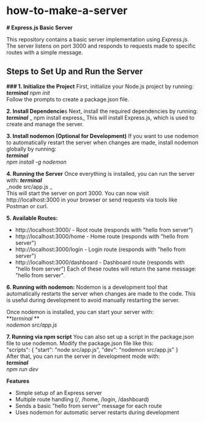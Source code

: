 # how-to-make-a-server

**# Express.js Basic Server**

This repository contains a basic server implementation using *Express.js*. The server listens on port 3000 and responds to requests made to specific routes with a simple message.

## Steps to Set Up and Run the Server

**### 1. Initialize the Project**
First, initialize your Node.js project by running:
***terminal***
_npm init_                                     
Follow the prompts to create a package.json file.                                                                                                                       

**2. Install Dependencie**s
Next, install the required dependencies by running:
***terminal***
_ npm install express_
This will install Express.js, which is used to create and manage the server.
                                                                        
**3. Install nodemon (Optional for Development)**
If you want to use nodemon to automatically restart the server when changes are made, install nodemon globally by running:    
***terminal***                                                                                                                                                                                 
_npm install -g nodemon_   

**4. Running the Server**
Once everything is installed, you can run the server with:
***terminal***                                                                                                                                                                                
_node src/app.js _                                                                                                                                                                    
This will start the server on port 3000. You can now visit http://localhost:3000 in your browser or send requests via tools like Postman or curl.

**5. Available Routes:**
* http://localhost:3000/ - Root route (responds with "hello from server")
* http://localhost:3000/home - Home route (responds with "hello from server")
* http://localhost:3000/login - Login route (responds with "hello from server")
* http://localhost:3000/dashboard - Dashboard route (responds with "hello from server")
Each of these routes will return the same message: "hello from server".

**6. Running with nodemon:**
Nodemon is a development tool that automatically restarts the server when changes are made to the code. This is useful during development to avoid manually restarting the server.

Once nodemon is installed, you can start your server with:                                                                                                    
***terminal*  **                                                                                                                                                                             
_nodemon src/app.js_

**7. Running via npm script**
You can also set up a script in the package.json file to use nodemon. Modify the package.json file like this:                               
"scripts": {
  "start": "node src/app.js",
  "dev": "nodemon src/app.js"
}                                                                                                                                                                                            
After that, you can run the server in development mode with:                                                                                                
***terminal***                                                                                                                                                                                      
_npm run dev_                                                                                                                                                                           

**Features**
* Simple setup of an Express server
* Multiple route handling (/, /home, /login, /dashboard)
* Sends a basic "hello from server" message for each route
* Uses nodemon for automatic server restarts during development
